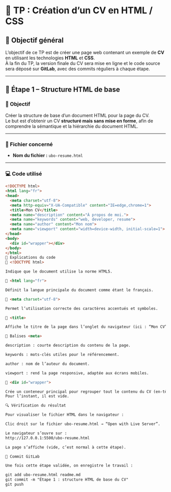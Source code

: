 # 🧠 TP : Création d’un CV en HTML / CSS

## 🎯 Objectif général
L’objectif de ce TP est de créer une page web contenant un exemple de **CV** en utilisant les technologies **HTML** et **CSS**.  
À la fin du TP, la version finale du CV sera mise en ligne et le code source sera déposé sur **GitLab**, avec des commits réguliers à chaque étape.

---

## 🧩 Étape 1 – Structure HTML de base

### 📝 Objectif
Créer la structure de base d’un document HTML pour la page du CV.  
Le but est d’obtenir un CV **structuré mais sans mise en forme**, afin de comprendre la sémantique et la hiérarchie du document HTML.

---

### 📂 Fichier concerné
- **Nom du fichier :** `ubo-resume.html`

---

### 💻 Code utilisé

```html
<!DOCTYPE html>
<html lang="fr">
<head>
  <meta charset="utf-8">
  <meta http-equiv="X-UA-Compatible" content="IE=edge,chrome=1">
  <title>Mon CV</title>
  <meta name="description" content="À propos de moi.">
  <meta name="keywords" content="web, developer, resume">
  <meta name="author" content="Mon nom">
  <meta name="viewport" content="width=device-width, initial-scale=1">
</head>
<body>
  <div id="wrapper"></div>
</body>
</html>
🧠 Explications du code
🔹 <!DOCTYPE html>

Indique que le document utilise la norme HTML5.

🔹 <html lang="fr">

Définit la langue principale du document comme étant le français.

🔹 <meta charset="utf-8">

Permet l’utilisation correcte des caractères accentués et symboles.

🔹 <title>

Affiche le titre de la page dans l’onglet du navigateur (ici : “Mon CV”).

🔹 Balises <meta>

description : courte description du contenu de la page.

keywords : mots-clés utiles pour le référencement.

author : nom de l’auteur du document.

viewport : rend la page responsive, adaptée aux écrans mobiles.

🔹 <div id="wrapper">

Crée un conteneur principal pour regrouper tout le contenu du CV (en-tête, profil, formation, expériences, etc.).
Pour l’instant, il est vide.

🔍 Vérification du résultat

Pour visualiser le fichier HTML dans le navigateur :

Clic droit sur le fichier ubo-resume.html → “Open with Live Server”.

Le navigateur s’ouvre sur :
http://127.0.0.1:5500/ubo-resume.html

La page s’affiche (vide, c’est normal à cette étape).

💾 Commit GitLab

Une fois cette étape validée, on enregistre le travail :

git add ubo-resume.html readme.md
git commit -m "Étape 1 : structure HTML de base du CV"
git push
